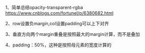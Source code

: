 1、简单总结opacity-transparent-rgba
https://www.cnblogs.com/fortunel/p/6380682.html

2、row设置负margin,col设置padding可以上下对齐

3、垂直方向两个margin重叠是按照最大的margin计算，而不是叠加

4、padding：50%，这种是按照母元素的宽度计算的



